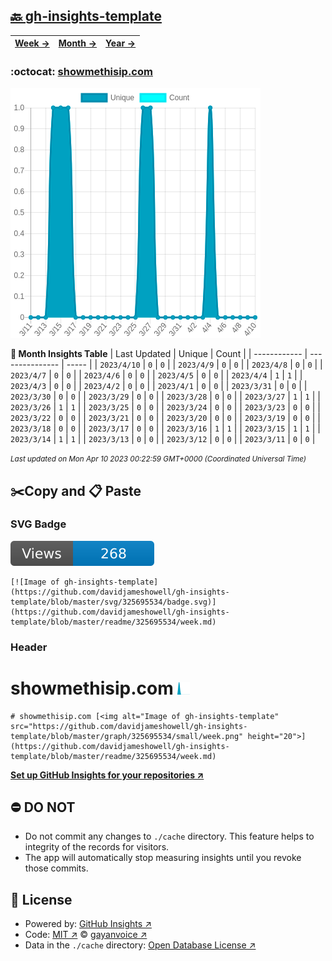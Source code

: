 ## [🔙 gh-insights-template](https://github.com/davidjameshowell/gh-insights-template)
| [**Week →**](https://github.com/davidjameshowell/gh-insights-template/blob/master/readme/325695534/week.md) | [**Month →**](https://github.com/davidjameshowell/gh-insights-template/blob/master/readme/325695534/month.md) | [**Year →**](https://github.com/davidjameshowell/gh-insights-template/blob/master/readme/325695534/year.md) |
 | ------------ | --------------- | ----- |

### :octocat: [showmethisip.com](https://github.com/davidjameshowell/showmethisip.com)
![Image of gh-insights-template](https://github.com/davidjameshowell/gh-insights-template/blob/master/graph/325695534/large/month.png)

**:calendar: Month Insights Table**
| Last Updated | Unique | Count |
 | ------------ | --------------- | ----- |
 | `2023/4/10` |  `0` | `0` |
 | `2023/4/9` |  `0` | `0` |
 | `2023/4/8` |  `0` | `0` |
 | `2023/4/7` |  `0` | `0` |
 | `2023/4/6` |  `0` | `0` |
 | `2023/4/5` |  `0` | `0` |
 | `2023/4/4` |  `1` | `1` |
 | `2023/4/3` |  `0` | `0` |
 | `2023/4/2` |  `0` | `0` |
 | `2023/4/1` |  `0` | `0` |
 | `2023/3/31` |  `0` | `0` |
 | `2023/3/30` |  `0` | `0` |
 | `2023/3/29` |  `0` | `0` |
 | `2023/3/28` |  `0` | `0` |
 | `2023/3/27` |  `1` | `1` |
 | `2023/3/26` |  `1` | `1` |
 | `2023/3/25` |  `0` | `0` |
 | `2023/3/24` |  `0` | `0` |
 | `2023/3/23` |  `0` | `0` |
 | `2023/3/22` |  `0` | `0` |
 | `2023/3/21` |  `0` | `0` |
 | `2023/3/20` |  `0` | `0` |
 | `2023/3/19` |  `0` | `0` |
 | `2023/3/18` |  `0` | `0` |
 | `2023/3/17` |  `0` | `0` |
 | `2023/3/16` |  `1` | `1` |
 | `2023/3/15` |  `1` | `1` |
 | `2023/3/14` |  `1` | `1` |
 | `2023/3/13` |  `0` | `0` |
 | `2023/3/12` |  `0` | `0` |
 | `2023/3/11` |  `0` | `0` |

<small><i>Last updated on Mon Apr 10 2023 00:22:59 GMT+0000 (Coordinated Universal Time)</i></small>

## ✂️Copy and 📋 Paste
### SVG Badge
[![Image of gh-insights-template](https://github.com/davidjameshowell/gh-insights-template/blob/master/svg/325695534/badge.svg)](https://github.com/davidjameshowell/gh-insights-template/blob/master/readme/325695534/week.md)
```readme
[![Image of gh-insights-template](https://github.com/davidjameshowell/gh-insights-template/blob/master/svg/325695534/badge.svg)](https://github.com/davidjameshowell/gh-insights-template/blob/master/readme/325695534/week.md)
```
### Header
# showmethisip.com [<img alt="Image of gh-insights-template" src="https://github.com/davidjameshowell/gh-insights-template/blob/master/graph/325695534/small/week.png" height="20">](https://github.com/davidjameshowell/gh-insights-template/blob/master/readme/325695534/week.md)
```readme
# showmethisip.com [<img alt="Image of gh-insights-template" src="https://github.com/davidjameshowell/gh-insights-template/blob/master/graph/325695534/small/week.png" height="20">](https://github.com/davidjameshowell/gh-insights-template/blob/master/readme/325695534/week.md)
```
[**Set up GitHub Insights for your repositories ↗️**](https://github.com/gayanvoice/github-insights)
## ⛔ DO NOT
- Do not commit any changes to `./cache` directory. This feature helps to integrity of the records for visitors.
- The app will automatically stop measuring insights until you revoke those commits.
## 📄 License
- Powered by: [GitHub Insights ↗️](https://github.com/gayanvoice/github-insights)
- Code: [MIT ↗️](./LICENSE) © [gayanvoice ↗️](https://github.com/gayanvoice)
- Data in the `./cache` directory: [Open Database License ↗️](https://opendatacommons.org/licenses/odbl/1-0/)